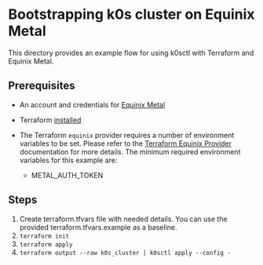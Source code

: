 # Bootstrapping k0s cluster on Equinix Metal

This directory provides an example flow for using k0sctl with Terraform and Equinix Metal.

## Prerequisites

* An account and credentials for [Equinix Metal](https://deploy.equinix.com/)
* Terraform [installed](https://learn.hashicorp.com/terraform/getting-started/install)
* The Terraform `equinix` provider requires a number of environment variables to be set. Please refer to the [Terraform Equinix Provider](https://registry.terraform.io/providers/equinix/equinix/latest/docs) documentation for more details. The minimum required environment variables for this example are:

  * METAL_AUTH_TOKEN

## Steps

1. Create terraform.tfvars file with needed details. You can use the provided terraform.tfvars.example as a baseline.
2. `terraform init`
3. `terraform apply`
4. `terraform output --raw k0s_cluster | k0sctl apply --config -`
